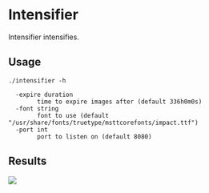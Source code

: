 # Intensifier

Intensifier intensifies.

## Usage

```
./intensifier -h

  -expire duration
        time to expire images after (default 336h0m0s)
  -font string
        font to use (default "/usr/share/fonts/truetype/msttcorefonts/impact.ttf")
  -port int
        port to listen on (default 8080)
```

## Results

![](https://i.imgur.com/mw5XZb5.gif)
